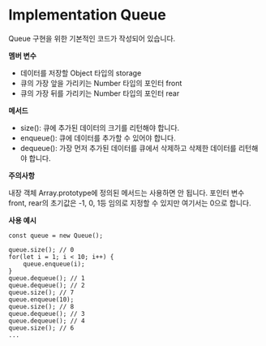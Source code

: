 # Implementation Queue

Queue 구현을 위한 기본적인 코드가 작성되어 있습니다.

**멤버 변수**

- 데이터를 저장할 Object 타입의 storage
- 큐의 가장 앞을 가리키는 Number 타입의 포인터 front
- 큐의 가장 뒤를 가리키는 Number 타입의 포인터 rear

**메서드**

- size(): 큐에 추가된 데이터의 크기를 리턴해야 합니다.
- enqueue(): 큐에 데이터를 추가할 수 있어야 합니다.
- dequeue(): 가장 먼저 추가된 데이터를 큐에서 삭제하고 삭제한 데이터를 리턴해야 합니다.

**주의사항**

내장 객체 Array.prototype에 정의된 메서드는 사용하면 안 됩니다.
포인터 변수 front, rear의 초기값은 -1, 0, 1등 임의로 지정할 수 있지만 여기서는 0으로 합니다.

**사용 예시**

```
const queue = new Queue();

queue.size(); // 0
for(let i = 1; i < 10; i++) {
  	queue.enqueue(i);
}
queue.dequeue(); // 1
queue.dequeue(); // 2
queue.size(); // 7
queue.enqueue(10);
queue.size(); // 8
queue.dequeue(); // 3
queue.dequeue(); // 4
queue.size(); // 6
...
```
